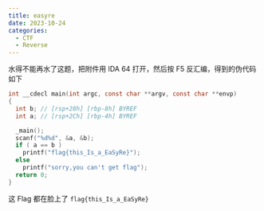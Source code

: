 ```yaml
---
title: easyre
date: 2023-10-24
categories:
  - CTF
  - Reverse
---
```


水得不能再水了这题，把附件用 IDA 64 打开，然后按 F5 反汇编，得到的伪代码如下

```c
int __cdecl main(int argc, const char **argv, const char **envp)
{
  int b; // [rsp+28h] [rbp-8h] BYREF
  int a; // [rsp+2Ch] [rbp-4h] BYREF

  _main();
  scanf("%d%d", &a, &b);
  if ( a == b )
    printf("flag{this_Is_a_EaSyRe}");
  else
    printf("sorry,you can't get flag");
  return 0;
}
```

这 Flag 都在脸上了 `flag{this_Is_a_EaSyRe}`